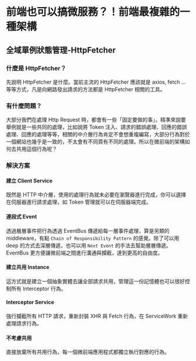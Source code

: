 # 前端也可以搞微服務？！前端最複雜的一種架構

## 全域單例狀態管理-HttpFetcher

### 什麼是 HttpFetcher？

先說明 HttpFetcher 是什麼。當前主流的 HttpFetcher 應該就是 axios, fetch ... 等等方式，凡是向網路發出請求的方法都是 HttpFetcher 相關的工具。

### 有什麼問題？

大部分我們在處理 Http Request 時，都會有一些「固定要做的事」。精準來說要舉例就是一些共同的處理，比如說將 Token 注入、請求的錯誤處理、回應的錯誤處理、回應的處理等等，相關的中介層行為肯定不會想重複編寫，大部分行為對於一個網站也幾乎是一致的，不太會有不同頁有不同的處理。所以在微前端的架構如何去共用這個行為呢？

### 解決方案

#### 建立 Client Service

既然是 HTTP 中介層，使用的處理行為就未必要在瀏覽器進行完成，你可以選擇在伺服器進行請求處理，如 Token 管理就可以在伺服器端完成。

#### 連段式 Event

透過層層事件把行為透過 EventBus 傳遞給每一層事件處理，算是另類的 middleware，有點 `Chain of Responsibility Pattern` 的感覺。除了可以用 deep 的方式去深層傳遞，也可以用 `Next Event` 的手法去幫助層層傳遞。EventBus 更方便讓微前端之間進行溝通與攔截，達到更高的自由度。

#### 建立共用 Instance

這方式就是建立一個抽象實體去讓全部請求共用，管理這一份記憶體也可以很好控制所有 Interceptor 行為。

#### Interceptor Service

強行攔截所有 HTTP 請求，重新封裝 XHR 與 Fetch 行為，在 ServiceWork 重新處理請求行為。

#### 不考慮共用

直接放棄所有共用行為，每一個微前端應用程式都獨立執行對應的行為。
